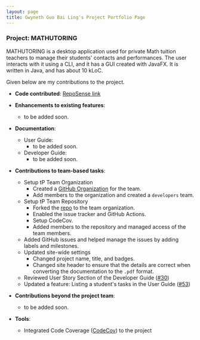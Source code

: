 ```yaml
---
layout: page
title: Gwyneth Guo Bai Ling's Project Portfolio Page
---
```


### Project: MATHUTORING

MATHUTORING is a desktop application used for private Math tuition teachers to manage their students' contacts and performances. The user interacts with it using a CLI, and it has a GUI created with JavaFX. It is written in Java, and has about 10 kLoC.

Given below are my contributions to the project.

* **Code contributed**: [RepoSense link](https://nus-cs2103-ay2223s2.github.io/tp-dashboard/?search=gwynethguo&breakdown=true)

* **Enhancements to existing features**:
  * to be added soon.

* **Documentation**:
  * User Guide:
    * to be added soon.
  * Developer Guide:
    * to be added soon.

* **Contributions to team-based tasks**:
  * Setup tP Team Organization
    * Created a [GitHub Organization](https://github.com/AY2223S2-CS2103-W17-1) for the team.
    * Add members to the organization and created a `developers` team.
  * Setup tP Team Repository
    * Forked the [repo](https://github.com/nus-cs2103-AY2223S2/tp) to the team organization.
    * Enabled the issue tracker and GitHub Actions.
    * Setup CodeCov.
    * Added members to the repository and managed access of the team members.
  * Added GitHub issues and helped manage the issues by adding labels and milestones.
  * Updated site-wide settings
    * Changed project name, title, and badges.
    * Changed site header to ensure that the details are correct when converting the documentation to the `.pdf` format.
  * Reviewed User Story Section of the Developer Guide ([#30](https://github.com/AY2223S2-CS2103-W17-1/tp/pull/30))
  * Updated a feature: Listing a student's tasks in the User Guide ([#53](https://github.com/AY2223S2-CS2103-W17-1/tp/pull/53))

* **Contributions beyond the project team**:
  * to be added soon.

* **Tools**:
  * Integrated Code Coverage ([CodeCov](https://app.codecov.io/gh/AY2223S2-CS2103-W17-1/tp)) to the project
